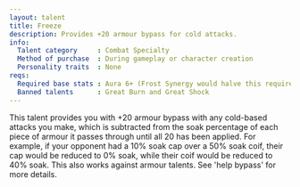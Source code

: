 ```yaml
---
layout: talent
title: Freeze
description: Provides +20 armour bypass for cold attacks.
info:
  Talent category     : Combat Specialty
  Method of purchase  : During gameplay or character creation
  Personality traits  : None
reqs:
  Required base stats : Aura 6+ (Frost Synergy would halve this requirement)
  Banned talents      : Great Burn and Great Shock
---
```


This talent provides you with +20 armour bypass with any cold-based attacks you
make, which is subtracted from the soak percentage of each piece of armour it
passes through until all 20 has been applied.  For example, if your opponent
had a 10% soak cap over a 50% soak coif, their cap would be reduced to 0% soak,
while their coif would be reduced to 40% soak.  This also works against armour
talents.  See 'help bypass' for more details.
